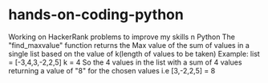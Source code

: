 # hands-on-coding-python

Working on HackerRank problems to improve my skills n Python
The "find_maxvalue" function returns the Max value of the sum of values in a single list based on the value of k(length of values to be taken)
Example:
list = [-3,4,3,-2,2,5]
k = 4
So the 4 values in the list with a sum of 4 values returning a value of "8" for the chosen values 
i.e [3,-2,2,5] = 8
